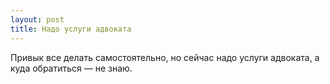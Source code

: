 ```yaml
---
layout: post 
title: Надо услуги адвоката 
--- 
```

Привык все делать самостоятельно, но сейчас надо услуги адвоката, а куда обратиться — не знаю.